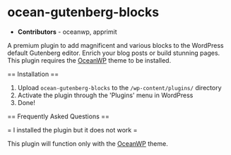 # ocean-gutenberg-blocks

* **Contributors** - oceanwp, apprimit

A premium plugin to add magnificent and various blocks to the WordPress default Gutenberg editor. Enrich your blog posts or build stunning pages.
This plugin requires the [OceanWP](https://oceanwp.org/) theme to be installed.

== Installation ==

1. Upload `ocean-gutenberg-blocks` to the `/wp-content/plugins/` directory
2. Activate the plugin through the 'Plugins' menu in WordPress
3. Done!

== Frequently Asked Questions ==

= I installed the plugin but it does not work =

This plugin will function only with the [OceanWP](https://oceanwp.org/) theme.
